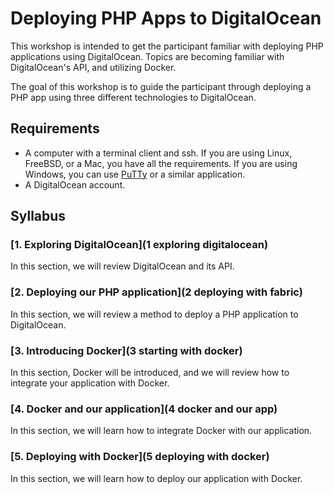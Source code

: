 # Deploying PHP Apps to DigitalOcean

This workshop is intended to get the participant familiar with deploying PHP applications using DigitalOcean. Topics are becoming familiar with DigitalOcean's API, and utilizing Docker.

The goal of this workshop is to guide the participant through deploying a PHP app using three different technologies to DigitalOcean.

## Requirements

* A computer with a terminal client and ssh. If you are using Linux, FreeBSD, or a Mac, you have all the requirements. If you are using Windows, you can use [PuTTy](http://www.chiark.greenend.org.uk/~sgtatham/putty/download.html) or a similar application.
* A DigitalOcean account.

## Syllabus

### [1. Exploring DigitalOcean](1 exploring digitalocean)

In this section, we will review DigitalOcean and its API. 

### [2. Deploying our PHP application](2 deploying with fabric)

In this section, we will review a method to deploy a PHP application to DigitalOcean.

### [3. Introducing Docker](3 starting with docker)

In this section, Docker will be introduced, and we will review how to integrate your application with Docker.

### [4. Docker and our application](4 docker and our app)

In this section, we will learn how to integrate Docker with our application.

### [5. Deploying with Docker](5 deploying with docker)

In this section, we will learn how to deploy our application with Docker. 
